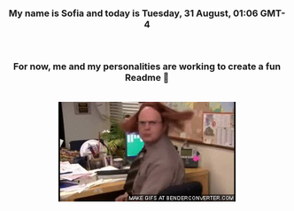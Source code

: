 


<div align="center">
<h3 >My name is Sofia and today is Tuesday, 31 August, 01:06 GMT-4</h3><br>
<h3 >For now, me and my personalities are working to create a fun Readme 👋
</h3><br>
<img src='img/dwight.gif' alt='working...'/>
</div>

